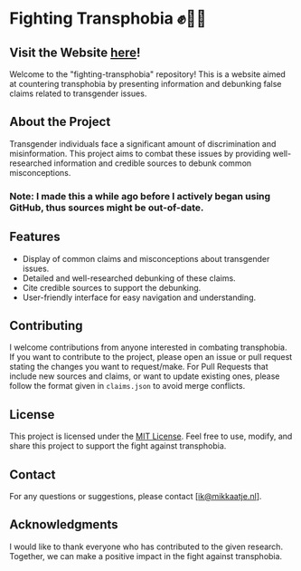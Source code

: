 # Fighting Transphobia ✊🏳️‍⚧️
## Visit the Website [here](https://mikkaatje.github.io/Fighting-Transphobia/)!
Welcome to the "fighting-transphobia" repository! This is a website aimed at countering transphobia by presenting information and debunking false claims related to transgender issues.

## About the Project

Transgender individuals face a significant amount of discrimination and misinformation. This project aims to combat these issues by providing well-researched information and credible sources to debunk common misconceptions.

### Note: I made this a while ago before I actively began using GitHub, thus sources might be out-of-date.

## Features

- Display of common claims and misconceptions about transgender issues.
- Detailed and well-researched debunking of these claims.
- Cite credible sources to support the debunking.
- User-friendly interface for easy navigation and understanding.

## Contributing

I welcome contributions from anyone interested in combating transphobia. If you want to contribute to the project, please open an issue or pull request stating the changes you want to request/make.
For Pull Requests that include new sources and claims, or want to update existing ones, please follow the format given in `claims.json` to avoid merge conflicts.

## License

This project is licensed under the [MIT License](LICENSE). Feel free to use, modify, and share this project to support the fight against transphobia.

## Contact

For any questions or suggestions, please contact [ik@mikkaatje.nl].

## Acknowledgments

I would like to thank everyone who has contributed to the given research. Together, we can make a positive impact in the fight against transphobia.
